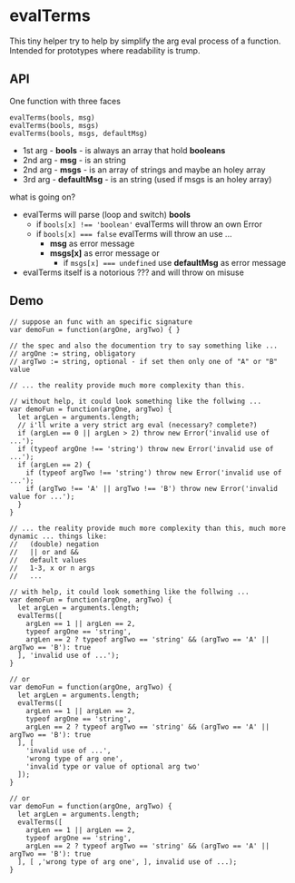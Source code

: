 # evalTerms
This tiny helper try to help by simplify the arg eval process of a function.
Intended for prototypes where readability is trump.

## API
One function with three faces

    evalTerms(bools, msg)
    evalTerms(bools, msgs)
    evalTerms(bools, msgs, defaultMsg)

- 1st arg - **bools** - is always an array that hold **booleans**
- 2nd arg - **msg** - is an string
- 2nd arg - **msgs** - is an array of strings and maybe an holey array
- 3rd arg - **defaultMsg** - is an string (used if msgs is an holey array)


what is going on?
- evalTerms will parse (loop and switch) **bools**
  - if `bools[x] !== 'boolean'` evalTerms will throw an own Error
  - if `bools[x] === false` evalTerms will throw an use ...
    - **msg** as error message
    - **msgs[x]** as error message or
      - if `msgs[x] === undefined` use **defaultMsg** as error message
- evalTerms itself is a notorious ??? and will throw on misuse

## Demo
    // suppose an func with an specific signature
    var demoFun = function(argOne, argTwo) { }

    // the spec and also the documention try to say something like ...
    // argOne := string, obligatory
    // argTwo := string, optional - if set then only one of "A" or "B" value

    // ... the reality provide much more complexity than this.

    // without help, it could look something like the follwing ...
    var demoFun = function(argOne, argTwo) {
      let argLen = arguments.length;
      // i'll write a very strict arg eval (necessary? complete?)
      if (argLen == 0 || argLen > 2) throw new Error('invalid use of ...');
      if (typeof argOne !== 'string') throw new Error('invalid use of ...');
      if (argLen == 2) {
        if (typeof argTwo !== 'string') throw new Error('invalid use of ...');
        if (argTwo !== 'A' || argTwo !== 'B') throw new Error('invalid value for ...');
      }
    }

    // ... the reality provide much more complexity than this, much more dynamic ... things like:
    //   (double) negation
    //   || or and &&
    //   default values
    //   1-3, x or n args
    //   ...

    // with help, it could look something like the follwing ...
    var demoFun = function(argOne, argTwo) {
      let argLen = arguments.length;
      evalTerms([
        argLen == 1 || argLen == 2,
        typeof argOne == 'string',
        argLen == 2 ? typeof argTwo == 'string' && (argTwo == 'A' || argTwo == 'B'): true
      ], 'invalid use of ...');
    }

    // or
    var demoFun = function(argOne, argTwo) {
      let argLen = arguments.length;
      evalTerms([
        argLen == 1 || argLen == 2,
        typeof argOne == 'string',
        argLen == 2 ? typeof argTwo == 'string' && (argTwo == 'A' || argTwo == 'B'): true
      ], [
        'invalid use of ...',
        'wrong type of arg one',
        'invalid type or value of optional arg two'
      ]);
    }

    // or
    var demoFun = function(argOne, argTwo) {
      let argLen = arguments.length;
      evalTerms([
        argLen == 1 || argLen == 2,
        typeof argOne == 'string',
        argLen == 2 ? typeof argTwo == 'string' && (argTwo == 'A' || argTwo == 'B'): true
      ], [ ,'wrong type of arg one', ], invalid use of ...);
    }